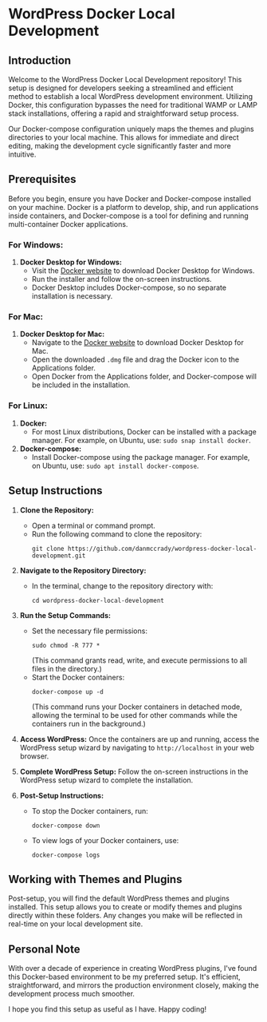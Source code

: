 
# WordPress Docker Local Development

## Introduction
Welcome to the WordPress Docker Local Development repository! This setup is designed for developers seeking a streamlined and efficient method to establish a local WordPress development environment. Utilizing Docker, this configuration bypasses the need for traditional WAMP or LAMP stack installations, offering a rapid and straightforward setup process.

Our Docker-compose configuration uniquely maps the themes and plugins directories to your local machine. This allows for immediate and direct editing, making the development cycle significantly faster and more intuitive.

## Prerequisites
Before you begin, ensure you have Docker and Docker-compose installed on your machine. Docker is a platform to develop, ship, and run applications inside containers, and Docker-compose is a tool for defining and running multi-container Docker applications.

### For Windows:
1. **Docker Desktop for Windows:**
   - Visit the [Docker website](https://www.docker.com/products/docker-desktop) to download Docker Desktop for Windows.
   - Run the installer and follow the on-screen instructions.
   - Docker Desktop includes Docker-compose, so no separate installation is necessary.

### For Mac:
1. **Docker Desktop for Mac:**
   - Navigate to the [Docker website](https://www.docker.com/products/docker-desktop) to download Docker Desktop for Mac.
   - Open the downloaded `.dmg` file and drag the Docker icon to the Applications folder.
   - Open Docker from the Applications folder, and Docker-compose will be included in the installation.

### For Linux:
1. **Docker:**
   - For most Linux distributions, Docker can be installed with a package manager. For example, on Ubuntu, use: `sudo snap install docker`.
2. **Docker-compose:**
   - Install Docker-compose using the package manager. For example, on Ubuntu, use: `sudo apt install docker-compose`.

## Setup Instructions

1. **Clone the Repository:**
   - Open a terminal or command prompt.
   - Run the following command to clone the repository:
     ```
     git clone https://github.com/danmccrady/wordpress-docker-local-development.git
     ```

2. **Navigate to the Repository Directory:**
   - In the terminal, change to the repository directory with:
     ```
     cd wordpress-docker-local-development
     ```

3. **Run the Setup Commands:**
   - Set the necessary file permissions:
     ```
     sudo chmod -R 777 *
     ```
     (This command grants read, write, and execute permissions to all files in the directory.)
   - Start the Docker containers:
     ```
     docker-compose up -d
     ```
     (This command runs your Docker containers in detached mode, allowing the terminal to be used for other commands while the containers run in the background.)

4. **Access WordPress:**
   Once the containers are up and running, access the WordPress setup wizard by navigating to `http://localhost` in your web browser.

5. **Complete WordPress Setup:**
   Follow the on-screen instructions in the WordPress setup wizard to complete the installation.

6. **Post-Setup Instructions:**
   - To stop the Docker containers, run:
     ```
     docker-compose down
     ```
   - To view logs of your Docker containers, use:
     ```
     docker-compose logs
     ```

## Working with Themes and Plugins

Post-setup, you will find the default WordPress themes and plugins installed. This setup allows you to create or modify themes and plugins directly within these folders. Any changes you make will be reflected in real-time on your local development site.

## Personal Note

With over a decade of experience in creating WordPress plugins, I've found this Docker-based environment to be my preferred setup. It's efficient, straightforward, and mirrors the production environment closely, making the development process much smoother.

I hope you find this setup as useful as I have. Happy coding!
